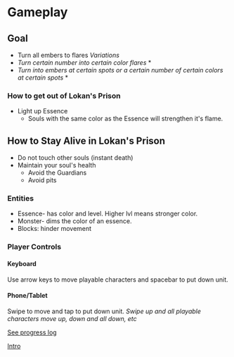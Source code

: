 # Gameplay
## Goal
* Turn all embers to flares
*Variations*
* *Turn certain number into certain color flares* *
* *Turn into embers at certain spots or a certain number of certain colors at certain spots* *

### How to get out of Lokan's Prison
* Light up Essence
  * Souls with the same color as the Essence will strengthen it's flame.


## How to Stay Alive in Lokan's Prison
* Do not touch other souls (instant death)
* Maintain your soul's health
    * Avoid the Guardians
    * Avoid pits

### Entities
* Essence- has color and level. Higher lvl means stronger color. 
* Monster- dims the color of an essence.
* Blocks: hinder movement
  
### Player Controls
#### Keyboard
Use arrow keys to move playable characters and spacebar to put down unit.
#### Phone/Tablet
Swipe to move and tap to put down unit.
*Swipe up and all playable characters move up, down and all down, etc*

[See progress log](https://nurexperiments.home.blog/log/ "NUR Experiment GDX Developer's Log")

[Intro](Intro.html)

